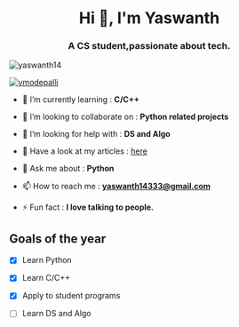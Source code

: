 <h1 align="center">Hi 👋, I'm Yaswanth</h1>
<h3 align="center">A CS student,passionate about tech.</h3>

<p align="left"> <img src="https://komarev.com/ghpvc/?username=yaswanth14&label=Profile%20views&color=0e75b6&style=flat" alt="yaswanth14" /> </p>

<p align="left"> <a href="https://twitter.com/ymodepalli" target="blank"><img src="https://img.shields.io/twitter/follow/ymodepalli?logo=twitter&style=for-the-badge" alt="ymodepalli" /></a> </p>

- 🌱 I’m currently learning : **C/C++**

- 👯 I’m looking to collaborate on : **Python related projects**

- 🤝 I’m looking for help with : **DS and Algo**

- 📝 Have a look at my articles : [here](https://ymodepalli.hashnode.dev/)

- 💬 Ask me about : **Python**

- 📫 How to reach me : **yaswanth14333@gmail.com**

- ⚡ Fun fact : **I love talking to people.**

## Goals of the year
- [x] Learn Python

- [x] Learn C/C++

- [x] Apply to student programs 

- [ ] Learn DS and Algo

